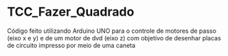 # TCC_Fazer_Quadrado

Código feito utilizando Arduino UNO para o controle de motores de passo (eixo x e y) e de um motor de dvd (eixo z) com objetivo de desenhar placas de circuito impresso por meio de uma caneta
